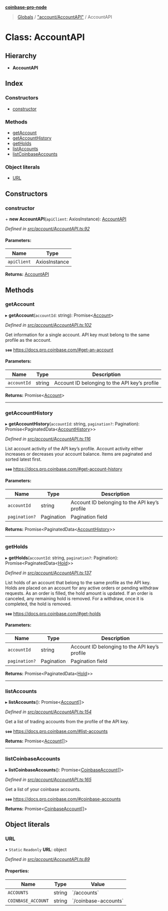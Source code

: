 **[coinbase-pro-node](../README.md)**

> [Globals](../globals.md) / ["account/AccountAPI"](../modules/_account_accountapi_.md) / AccountAPI

# Class: AccountAPI

## Hierarchy

- **AccountAPI**

## Index

### Constructors

- [constructor](_account_accountapi_.accountapi.md#constructor)

### Methods

- [getAccount](_account_accountapi_.accountapi.md#getaccount)
- [getAccountHistory](_account_accountapi_.accountapi.md#getaccounthistory)
- [getHolds](_account_accountapi_.accountapi.md#getholds)
- [listAccounts](_account_accountapi_.accountapi.md#listaccounts)
- [listCoinbaseAccounts](_account_accountapi_.accountapi.md#listcoinbaseaccounts)

### Object literals

- [URL](_account_accountapi_.accountapi.md#url)

## Constructors

### constructor

\+ **new AccountAPI**(`apiClient`: AxiosInstance): [AccountAPI](_account_accountapi_.accountapi.md)

_Defined in [src/account/AccountAPI.ts:92](https://github.com/bennyn/coinbase-pro-node/blob/7eff64a/src/account/AccountAPI.ts#L92)_

#### Parameters:

| Name        | Type          |
| ----------- | ------------- |
| `apiClient` | AxiosInstance |

**Returns:** [AccountAPI](_account_accountapi_.accountapi.md)

## Methods

### getAccount

▸ **getAccount**(`accountId`: string): Promise\<[Account](../interfaces/_account_accountapi_.account.md)>

_Defined in [src/account/AccountAPI.ts:102](https://github.com/bennyn/coinbase-pro-node/blob/7eff64a/src/account/AccountAPI.ts#L102)_

Get information for a single account. API key must belong to the same profile as the account.

**`see`** https://docs.pro.coinbase.com/#get-an-account

#### Parameters:

| Name        | Type   | Description                                   |
| ----------- | ------ | --------------------------------------------- |
| `accountId` | string | Account ID belonging to the API key’s profile |

**Returns:** Promise\<[Account](../interfaces/_account_accountapi_.account.md)>

---

### getAccountHistory

▸ **getAccountHistory**(`accountId`: string, `pagination?`: Pagination): Promise\<PaginatedData\<[AccountHistory](../interfaces/_account_accountapi_.accounthistory.md)>>

_Defined in [src/account/AccountAPI.ts:116](https://github.com/bennyn/coinbase-pro-node/blob/7eff64a/src/account/AccountAPI.ts#L116)_

List account activity of the API key’s profile. Account activity either increases or decreases your account balance. Items are paginated and sorted latest first.

**`see`** https://docs.pro.coinbase.com/#get-account-history

#### Parameters:

| Name          | Type       | Description                                   |
| ------------- | ---------- | --------------------------------------------- |
| `accountId`   | string     | Account ID belonging to the API key’s profile |
| `pagination?` | Pagination | Pagination field                              |

**Returns:** Promise\<PaginatedData\<[AccountHistory](../interfaces/_account_accountapi_.accounthistory.md)>>

---

### getHolds

▸ **getHolds**(`accountId`: string, `pagination?`: Pagination): Promise\<PaginatedData\<[Hold](../interfaces/_account_accountapi_.hold.md)>>

_Defined in [src/account/AccountAPI.ts:137](https://github.com/bennyn/coinbase-pro-node/blob/7eff64a/src/account/AccountAPI.ts#L137)_

List holds of an account that belong to the same profile as the API key. Holds are placed on an account for any active orders or pending withdraw requests. As an order is filled, the hold amount is updated. If an order is canceled, any remaining hold is removed. For a withdraw, once it is completed, the hold is removed.

**`see`** https://docs.pro.coinbase.com/#get-holds

#### Parameters:

| Name          | Type       | Description                                   |
| ------------- | ---------- | --------------------------------------------- |
| `accountId`   | string     | Account ID belonging to the API key’s profile |
| `pagination?` | Pagination | Pagination field                              |

**Returns:** Promise\<PaginatedData\<[Hold](../interfaces/_account_accountapi_.hold.md)>>

---

### listAccounts

▸ **listAccounts**(): Promise\<[Account](../interfaces/_account_accountapi_.account.md)[]>

_Defined in [src/account/AccountAPI.ts:154](https://github.com/bennyn/coinbase-pro-node/blob/7eff64a/src/account/AccountAPI.ts#L154)_

Get a list of trading accounts from the profile of the API key.

**`see`** https://docs.pro.coinbase.com/#list-accounts

**Returns:** Promise\<[Account](../interfaces/_account_accountapi_.account.md)[]>

---

### listCoinbaseAccounts

▸ **listCoinbaseAccounts**(): Promise\<[CoinbaseAccount](../interfaces/_account_accountapi_.coinbaseaccount.md)[]>

_Defined in [src/account/AccountAPI.ts:165](https://github.com/bennyn/coinbase-pro-node/blob/7eff64a/src/account/AccountAPI.ts#L165)_

Get a list of your coinbase accounts.

**`see`** https://docs.pro.coinbase.com/#coinbase-accounts

**Returns:** Promise\<[CoinbaseAccount](../interfaces/_account_accountapi_.coinbaseaccount.md)[]>

## Object literals

### URL

▪ `Static` `Readonly` **URL**: object

_Defined in [src/account/AccountAPI.ts:89](https://github.com/bennyn/coinbase-pro-node/blob/7eff64a/src/account/AccountAPI.ts#L89)_

#### Properties:

| Name               | Type   | Value                  |
| ------------------ | ------ | ---------------------- |
| `ACCOUNTS`         | string | \`/accounts\`          |
| `COINBASE_ACCOUNT` | string | \`/coinbase-accounts\` |
